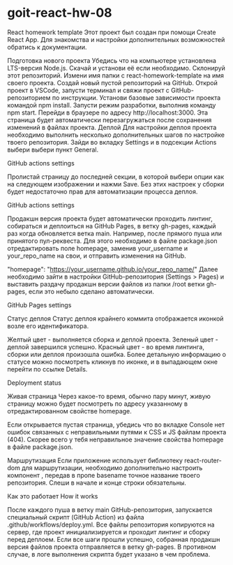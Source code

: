 # goit-react-hw-08

React homework template Этот проект был создан при помощи Create React App. Для
знакомства и настройки дополнительных возможностей обратись к документации.

Подготовка нового проекта Убедись что на компьютере установлена LTS-версия
Node.js. Скачай и установи её если необходимо. Склонируй этот репозиторий.
Измени имя папки с react-homework-template на имя своего проекта. Создай новый
пустой репозиторий на GitHub. Открой проект в VSCode, запусти терминал и свяжи
проект с GitHub-репозиторием по инструкции. Установи базовые зависимости проекта
командой npm install. Запусти режим разработки, выполнив команду npm start.
Перейди в браузере по адресу http://localhost:3000. Эта страница будет
автоматически перезагружаться после сохранения изменений в файлах проекта.
Деплой Для настройки деплоя проекта необходимо выполнить несколько
дополнительных шагов по настройке твоего репозитория. Зайди во вкладку Settings
и в подсекции Actions выбери выбери пункт General.

GitHub actions settings

Пролистай страницу до последней секции, в которой выбери опции как на следующем
изображении и нажми Save. Без этих настроек у сборки будет недостаточно прав для
автоматизации процесса деплоя.

GitHub actions settings

Продакшн версия проекта будет автоматически проходить линтинг, собираться и
деплоиться на GitHub Pages, в ветку gh-pages, каждый раз когда обновляется ветка
main. Например, после прямого пуша или принятого пул-реквеста. Для этого
необходимо в файле package.json отредактировать поле homepage, заменив
your_username и your_repo_name на свои, и отправить изменения на GitHub.

"homepage": "https://your_username.github.io/your_repo_name/" Далее необходимо
зайти в настройки GitHub-репозитория (Settings > Pages) и выставить раздачу
продакшн версии файлов из папки /root ветки gh-pages, если это небыло сделано
автоматически.

GitHub Pages settings

Статус деплоя Статус деплоя крайнего коммита отображается иконкой возле его
идентификатора.

Желтый цвет - выполняется сборка и деплой проекта. Зеленый цвет - деплой
завершился успешно. Красный цвет - во время линтинга, сборки или деплоя
произошла ошибка. Более детальную информацию о статусе можно посмотреть кликнув
по иконке, и в выпадающем окне перейти по ссылке Details.

Deployment status

Живая страница Через какое-то время, обычно пару минут, живую страницу можно
будет посмотреть по адресу указанному в отредактированном свойстве homepage.

Если открывается пустая страница, убедись что во вкладке Console нет ошибок
связанных с неправильными путями к CSS и JS файлам проекта (404). Скорее всего у
тебя неправильное значение свойства homepage в файле package.json.

Маршрутизация Если приложение использует библиотеку react-router-dom для
маршрутизации, необходимо дополнительно настроить компонент <BrowserRouter>,
передав в пропе basename точное название твоего репозитория. Слеши в начале и
конце строки обязательны.

<BrowserRouter basename="/your_repo_name/">
  <App />
</BrowserRouter>
Как это работает
How it works

После каждого пуша в ветку main GitHub-репозитория, запускается специальный
скрипт (GitHub Action) из файла .github/workflows/deploy.yml. Все файлы
репозитория копируются на сервер, где проект инициализируется и проходит линтинг
и сборку перед деплоем. Если все шаги прошли успешно, собранная продакшн версия
файлов проекта отправляется в ветку gh-pages. В противном случае, в логе
выполнения скрипта будет указано в чем проблема.

